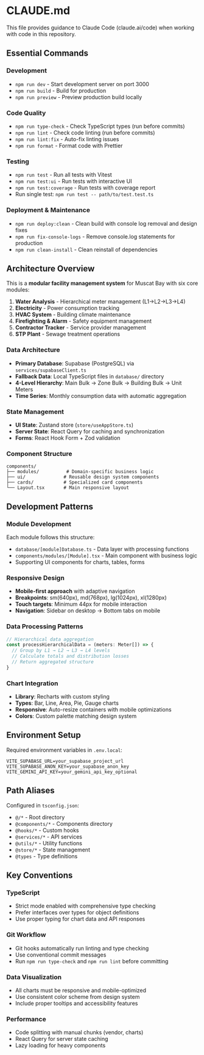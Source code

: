 # CLAUDE.md

This file provides guidance to Claude Code (claude.ai/code) when working with code in this repository.

## Essential Commands

### Development
- `npm run dev` - Start development server on port 3000
- `npm run build` - Build for production
- `npm run preview` - Preview production build locally

### Code Quality
- `npm run type-check` - Check TypeScript types (run before commits)
- `npm run lint` - Check code linting (run before commits)
- `npm run lint:fix` - Auto-fix linting issues
- `npm run format` - Format code with Prettier

### Testing
- `npm run test` - Run all tests with Vitest
- `npm run test:ui` - Run tests with interactive UI
- `npm run test:coverage` - Run tests with coverage report
- Run single test: `npm run test -- path/to/test.test.ts`

### Deployment & Maintenance
- `npm run deploy:clean` - Clean build with console log removal and design fixes
- `npm run fix-console-logs` - Remove console.log statements for production
- `npm run clean-install` - Clean reinstall of dependencies

## Architecture Overview

This is a **modular facility management system** for Muscat Bay with six core modules:

1. **Water Analysis** - Hierarchical meter management (L1→L2→L3→L4)
2. **Electricity** - Power consumption tracking
3. **HVAC System** - Building climate maintenance
4. **Firefighting & Alarm** - Safety equipment management
5. **Contractor Tracker** - Service provider management
6. **STP Plant** - Sewage treatment operations

### Data Architecture
- **Primary Database**: Supabase (PostgreSQL) via `services/supabaseClient.ts`
- **Fallback Data**: Local TypeScript files in `database/` directory
- **4-Level Hierarchy**: Main Bulk → Zone Bulk → Building Bulk → Unit Meters
- **Time Series**: Monthly consumption data with automatic aggregation

### State Management
- **UI State**: Zustand store (`store/useAppStore.ts`)
- **Server State**: React Query for caching and synchronization
- **Forms**: React Hook Form + Zod validation

### Component Structure
```
components/
├── modules/          # Domain-specific business logic
├── ui/              # Reusable design system components
├── cards/           # Specialized card components
└── Layout.tsx       # Main responsive layout
```

## Development Patterns

### Module Development
Each module follows this structure:
- `database/[module]Database.ts` - Data layer with processing functions
- `components/modules/[Module].tsx` - Main component with business logic
- Supporting UI components for charts, tables, forms

### Responsive Design
- **Mobile-first approach** with adaptive navigation
- **Breakpoints**: sm(640px), md(768px), lg(1024px), xl(1280px)
- **Touch targets**: Minimum 44px for mobile interaction
- **Navigation**: Sidebar on desktop → Bottom tabs on mobile

### Data Processing Patterns
```typescript
// Hierarchical data aggregation
const processHierarchicalData = (meters: Meter[]) => {
  // Group by L1 → L2 → L3 → L4 levels
  // Calculate totals and distribution losses
  // Return aggregated structure
}
```

### Chart Integration
- **Library**: Recharts with custom styling
- **Types**: Bar, Line, Area, Pie, Gauge charts
- **Responsive**: Auto-resize containers with mobile optimizations
- **Colors**: Custom palette matching design system

## Environment Setup

Required environment variables in `.env.local`:
```
VITE_SUPABASE_URL=your_supabase_project_url
VITE_SUPABASE_ANON_KEY=your_supabase_anon_key
VITE_GEMINI_API_KEY=your_gemini_api_key_optional
```

## Path Aliases
Configured in `tsconfig.json`:
- `@/*` - Root directory
- `@components/*` - Components directory
- `@hooks/*` - Custom hooks
- `@services/*` - API services
- `@utils/*` - Utility functions
- `@store/*` - State management
- `@types` - Type definitions

## Key Conventions

### TypeScript
- Strict mode enabled with comprehensive type checking
- Prefer interfaces over types for object definitions
- Use proper typing for chart data and API responses

### Git Workflow
- Git hooks automatically run linting and type checking
- Use conventional commit messages
- Run `npm run type-check` and `npm run lint` before committing

### Data Visualization
- All charts must be responsive and mobile-optimized
- Use consistent color scheme from design system
- Include proper tooltips and accessibility features

### Performance
- Code splitting with manual chunks (vendor, charts)
- React Query for server state caching
- Lazy loading for heavy components